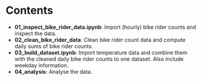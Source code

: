 # Contents
* **01_inspect_bike_rider_data.ipynb**: Import (hourly) bike rider counts and inspect the data.
* **02_clean_bike_rider_data**: Clean bike rider count data and compute daily sums of bike rider counts.
* **03_build_dataset.ipynb**: Import temperature data and combine them with the cleaned daily bike rider counts to one dataset. Also include weekday information.
* **04_analysis**: Analyse the data.